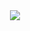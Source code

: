 <div align=center><img src=https://github.com/user-attachments/assets/702c8017-04ec-4d7f-b56d-47690000b886></div>
